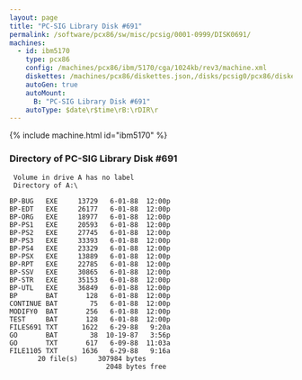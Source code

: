 ```yaml
---
layout: page
title: "PC-SIG Library Disk #691"
permalink: /software/pcx86/sw/misc/pcsig/0001-0999/DISK0691/
machines:
  - id: ibm5170
    type: pcx86
    config: /machines/pcx86/ibm/5170/cga/1024kb/rev3/machine.xml
    diskettes: /machines/pcx86/diskettes.json,/disks/pcsig0/pcx86/diskettes.json
    autoGen: true
    autoMount:
      B: "PC-SIG Library Disk #691"
    autoType: $date\r$time\rB:\rDIR\r
---
```


{% include machine.html id="ibm5170" %}

### Directory of PC-SIG Library Disk #691

     Volume in drive A has no label
     Directory of A:\

    BP-BUG   EXE     13729   6-01-88  12:00p
    BP-EDT   EXE     26177   6-01-88  12:00p
    BP-ORG   EXE     18977   6-01-88  12:00p
    BP-PS1   EXE     20593   6-01-88  12:00p
    BP-PS2   EXE     27745   6-01-88  12:00p
    BP-PS3   EXE     33393   6-01-88  12:00p
    BP-PS4   EXE     23329   6-01-88  12:00p
    BP-PSX   EXE     13889   6-01-88  12:00p
    BP-RPT   EXE     22785   6-01-88  12:00p
    BP-SSV   EXE     30865   6-01-88  12:00p
    BP-STR   EXE     35153   6-01-88  12:00p
    BP-UTL   EXE     36849   6-01-88  12:00p
    BP       BAT       128   6-01-88  12:00p
    CONTINUE BAT        75   6-01-88  12:00p
    MODIFY0  BAT       256   6-01-88  12:00p
    TEST     BAT       128   6-01-88  12:00p
    FILES691 TXT      1622   6-29-88   9:20a
    GO       BAT        38  10-19-87   3:56p
    GO       TXT       617   6-09-88  11:03a
    FILE1105 TXT      1636   6-29-88   9:16a
           20 file(s)     307984 bytes
                            2048 bytes free
